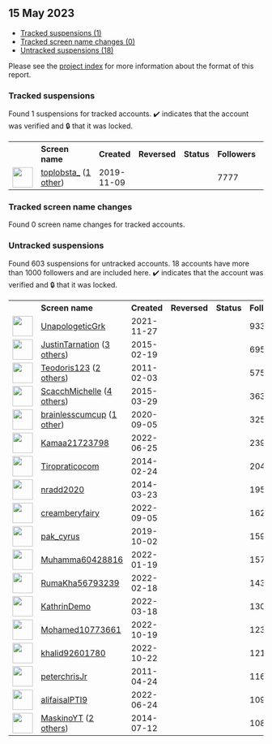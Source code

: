 ## 15 May 2023

* [Tracked suspensions (1)](#tracked-suspensions)
* [Tracked screen name changes (0)](#tracked-screen-name-changes)
* [Untracked suspensions (18)](#untracked-suspensions)

Please see the [project index](https://github.com/travisbrown/twitter-watch) for more information about the format of this report.

### Tracked suspensions

Found 1 suspensions for tracked accounts.
  ✔️ indicates that the account was verified and 🔒 that it was locked.

<table>
    <tr>
        <th></th>
        <th align="left">Screen name</th>
        <th align="left">Created</th>
        <th align="left">Reversed</th>
        <th align="left">Status</th>
        <th align="left">Followers</th>
        <th align="left">Ranking</th></tr>
    </tr>
        <tr>
            <td><a href="https://twitter.com/intent/user?user_id=1192959904757243909">
                <img src="https://pbs.twimg.com/profile_images/1587620974161190917/DzJr_XLg_normal.jpg" width="40px" height="40px" align="center"/></a>
            </td>
            <td>
                <a href="https://twitter.com/toplobsta_">toplobsta_</a>&nbsp;(<a href="https://api.memory.lol/v1/tw/id/1192959904757243909">1 other</a>)&nbsp;</td>
            <td>2019-11-09</td>
            <td></td>
            <td align="center"></td>
            <td>7777</td>
            <td>828</td>
        </tr></table>

### Tracked screen name changes

Found 0 screen name changes for tracked accounts.

### Untracked suspensions

Found 603 suspensions for untracked accounts.
18 accounts have more than 1000 followers and are included here.
  ✔️ indicates that the account was verified and 🔒 that it was locked.

<table>
    <tr>
        <th></th>
        <th align="left">Screen name</th>
        <th align="left">Created</th>
        <th align="left">Reversed</th>
        <th align="left">Status</th>
        <th align="left">Followers</th>
    </tr>
        <tr>
            <td><a href="https://twitter.com/intent/user?user_id=1464649030898700291">
                <img src="https://pbs.twimg.com/profile_images/1464649108547768322/32qq5ycK_normal.jpg" width="40px" height="40px" align="center"/></a>
            </td>
            <td>
                <a href="https://twitter.com/UnapologeticGrk">UnapologeticGrk</a></td>
            <td>2021-11-27</td>
            <td></td>
            <td align="center"></td>
            <td>9336</td>
        </tr>
        <tr>
            <td><a href="https://twitter.com/intent/user?user_id=3044947648">
                <img src="https://pbs.twimg.com/profile_images/1484296844507238406/yM2aEywr_normal.jpg" width="40px" height="40px" align="center"/></a>
            </td>
            <td>
                <a href="https://twitter.com/JustinTarnation">JustinTarnation</a>&nbsp;(<a href="https://api.memory.lol/v1/tw/id/3044947648">3 others</a>)&nbsp;</td>
            <td>2015-02-19</td>
            <td></td>
            <td align="center"></td>
            <td>6957</td>
        </tr>
        <tr>
            <td><a href="https://twitter.com/intent/user?user_id=246995082">
                <img src="https://pbs.twimg.com/profile_images/1535443909458808832/Bx3Ey5XJ_normal.jpg" width="40px" height="40px" align="center"/></a>
            </td>
            <td>
                <a href="https://twitter.com/Teodoris123">Teodoris123</a>&nbsp;(<a href="https://api.memory.lol/v1/tw/id/246995082">2 others</a>)&nbsp;</td>
            <td>2011-02-03</td>
            <td></td>
            <td align="center"></td>
            <td>5750</td>
        </tr>
        <tr>
            <td><a href="https://twitter.com/intent/user?user_id=3125595933">
                <img src="https://pbs.twimg.com/profile_images/1552106226259218432/r44I5B-L_normal.jpg" width="40px" height="40px" align="center"/></a>
            </td>
            <td>
                <a href="https://twitter.com/ScacchMichelle">ScacchMichelle</a>&nbsp;(<a href="https://api.memory.lol/v1/tw/id/3125595933">4 others</a>)&nbsp;</td>
            <td>2015-03-29</td>
            <td></td>
            <td align="center"></td>
            <td>3630</td>
        </tr>
        <tr>
            <td><a href="https://twitter.com/intent/user?user_id=1302180110871789572">
                <img src="https://pbs.twimg.com/profile_images/1550165796948787201/C3haTFjx_normal.jpg" width="40px" height="40px" align="center"/></a>
            </td>
            <td>
                <a href="https://twitter.com/brainlesscumcup">brainlesscumcup</a>&nbsp;(<a href="https://api.memory.lol/v1/tw/id/1302180110871789572">1 other</a>)&nbsp;</td>
            <td>2020-09-05</td>
            <td></td>
            <td align="center"></td>
            <td>3259</td>
        </tr>
        <tr>
            <td><a href="https://twitter.com/intent/user?user_id=1540608336688824321">
                <img src="https://pbs.twimg.com/profile_images/1540785676572041218/OWa4PgXq_normal.jpg" width="40px" height="40px" align="center"/></a>
            </td>
            <td>
                <a href="https://twitter.com/Kamaa21723798">Kamaa21723798</a></td>
            <td>2022-06-25</td>
            <td></td>
            <td align="center"></td>
            <td>2390</td>
        </tr>
        <tr>
            <td><a href="https://twitter.com/intent/user?user_id=2362367915">
                <img src="https://pbs.twimg.com/profile_images/1587541483833511937/I47iKTKW_normal.jpg" width="40px" height="40px" align="center"/></a>
            </td>
            <td>
                <a href="https://twitter.com/Tiropraticocom">Tiropraticocom</a></td>
            <td>2014-02-24</td>
            <td></td>
            <td align="center"></td>
            <td>2040</td>
        </tr>
        <tr>
            <td><a href="https://twitter.com/intent/user?user_id=2407062727">
                <img src="https://pbs.twimg.com/profile_images/1596283606032437262/Vl0A-IRV_normal.jpg" width="40px" height="40px" align="center"/></a>
            </td>
            <td>
                <a href="https://twitter.com/nradd2020">nradd2020</a></td>
            <td>2014-03-23</td>
            <td></td>
            <td align="center"></td>
            <td>1950</td>
        </tr>
        <tr>
            <td><a href="https://twitter.com/intent/user?user_id=1566703970508472320">
                <img src="https://pbs.twimg.com/profile_images/1568845620303269889/nYZ5_hIE_normal.jpg" width="40px" height="40px" align="center"/></a>
            </td>
            <td>
                <a href="https://twitter.com/creamberyfairy">creamberyfairy</a></td>
            <td>2022-09-05</td>
            <td></td>
            <td align="center"></td>
            <td>1629</td>
        </tr>
        <tr>
            <td><a href="https://twitter.com/intent/user?user_id=1179412845521522689">
                <img src="https://pbs.twimg.com/profile_images/1520247213330472960/zrCuTsaZ_normal.jpg" width="40px" height="40px" align="center"/></a>
            </td>
            <td>
                <a href="https://twitter.com/pak_cyrus">pak_cyrus</a></td>
            <td>2019-10-02</td>
            <td></td>
            <td align="center"></td>
            <td>1597</td>
        </tr>
        <tr>
            <td><a href="https://twitter.com/intent/user?user_id=1483661481342566400">
                <img src="https://pbs.twimg.com/profile_images/1588527312525410304/JD__NaK7_normal.jpg" width="40px" height="40px" align="center"/></a>
            </td>
            <td>
                <a href="https://twitter.com/Muhamma60428816">Muhamma60428816</a></td>
            <td>2022-01-19</td>
            <td></td>
            <td align="center"></td>
            <td>1579</td>
        </tr>
        <tr>
            <td><a href="https://twitter.com/intent/user?user_id=1494691650790035459">
                <img src="https://pbs.twimg.com/profile_images/1494692114130558979/s6ctD5I5_normal.jpg" width="40px" height="40px" align="center"/></a>
            </td>
            <td>
                <a href="https://twitter.com/RumaKha56793239">RumaKha56793239</a></td>
            <td>2022-02-18</td>
            <td></td>
            <td align="center"></td>
            <td>1433</td>
        </tr>
        <tr>
            <td><a href="https://twitter.com/intent/user?user_id=1504731223876329472">
                <img src="https://pbs.twimg.com/profile_images/1504731507285450783/645zSSwO_normal.png" width="40px" height="40px" align="center"/></a>
            </td>
            <td>
                <a href="https://twitter.com/KathrinDemo">KathrinDemo</a></td>
            <td>2022-03-18</td>
            <td></td>
            <td align="center"></td>
            <td>1307</td>
        </tr>
        <tr>
            <td><a href="https://twitter.com/intent/user?user_id=1582768274625859585">
                <img src="https://pbs.twimg.com/profile_images/1598365725340491776/FqcU7_1G_normal.jpg" width="40px" height="40px" align="center"/></a>
            </td>
            <td>
                <a href="https://twitter.com/Mohamed10773661">Mohamed10773661</a></td>
            <td>2022-10-19</td>
            <td></td>
            <td align="center"></td>
            <td>1235</td>
        </tr>
        <tr>
            <td><a href="https://twitter.com/intent/user?user_id=1583658956806922241">
                <img src="https://abs.twimg.com/sticky/default_profile_images/default_profile_normal.png" width="40px" height="40px" align="center"/></a>
            </td>
            <td>
                <a href="https://twitter.com/khalid92601780">khalid92601780</a></td>
            <td>2022-10-22</td>
            <td></td>
            <td align="center"></td>
            <td>1214</td>
        </tr>
        <tr>
            <td><a href="https://twitter.com/intent/user?user_id=287353699">
                <img src="https://pbs.twimg.com/profile_images/799138187897606144/LcibGBGm_normal.jpg" width="40px" height="40px" align="center"/></a>
            </td>
            <td>
                <a href="https://twitter.com/peterchrisJr">peterchrisJr</a></td>
            <td>2011-04-24</td>
            <td></td>
            <td align="center"></td>
            <td>1165</td>
        </tr>
        <tr>
            <td><a href="https://twitter.com/intent/user?user_id=1540341661317865476">
                <img src="https://pbs.twimg.com/profile_images/1555204425316290562/_E9q5bnu_normal.jpg" width="40px" height="40px" align="center"/></a>
            </td>
            <td>
                <a href="https://twitter.com/alifaisalPTI9">alifaisalPTI9</a></td>
            <td>2022-06-24</td>
            <td></td>
            <td align="center"></td>
            <td>1090</td>
        </tr>
        <tr>
            <td><a href="https://twitter.com/intent/user?user_id=2702729800">
                <img src="https://pbs.twimg.com/profile_images/1597028584090210305/q2KWdshl_normal.jpg" width="40px" height="40px" align="center"/></a>
            </td>
            <td>
                <a href="https://twitter.com/MaskinoYT">MaskinoYT</a>&nbsp;(<a href="https://api.memory.lol/v1/tw/id/2702729800">2 others</a>)&nbsp;</td>
            <td>2014-07-12</td>
            <td></td>
            <td align="center"></td>
            <td>1084</td>
        </tr></table>
